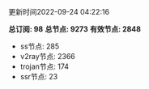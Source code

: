 更新时间2022-09-24 04:22:16

**总订阅: 98**
**总节点: 9273**
**有效节点: 2848**
- ss节点: 285
- v2ray节点: 2366
- trojan节点: 174
- ssr节点: 23
